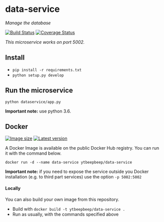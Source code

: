 # data-service
_Manage the database_

[![Build Status](https://travis-ci.org/ytbeepbeep/data-service.svg?branch=master)](https://travis-ci.org/ytbeepbeep/data-service)
[![Coverage Status](https://coveralls.io/repos/github/ytbeepbeep/data-service/badge.svg?branch=master)](https://coveralls.io/github/ytbeepbeep/data-service?branch=master)

_This microservice works on port 5002._

## Install
- `pip install -r requirements.txt`
- `python setup.py develop`


## Run the microservice
`python dataservice/app.py`

**Important note:** use python 3.6.


## Docker
[![Image size](https://images.microbadger.com/badges/image/ytbeepbeep/data-service.svg)](https://microbadger.com/images/ytbeepbeep/data-service)
[![Latest version](https://images.microbadger.com/badges/version/ytbeepbeep/data-service.svg)](https://microbadger.com/images/ytbeepbeep/data-service)

A Docker Image is available on the public Docker Hub registry. You can run it with the command below.

`docker run -d --name data-service ytbeepbeep/data-service`

**Important note:** if you need to expose the service outside you Docker installation (e.g. to third part services) use the option `-p 5002:5002`

#### Locally
You can also build your own image from this repository.
- Build with `docker build -t ytbeepbeep/data-service .`
- Run as usually, with the commands specified above
